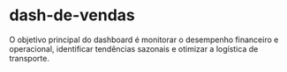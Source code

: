 # dash-de-vendas
 O objetivo principal do dashboard é monitorar o desempenho financeiro e operacional, identificar tendências sazonais e otimizar a logística de transporte.
